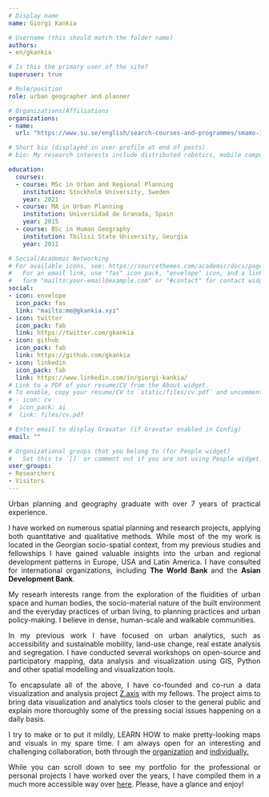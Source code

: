 ```yaml
---
# Display name
name: Giorgi Kankia

# Username (this should match the folder name)
authors:
- en/gkankia

# Is this the primary user of the site?
superuser: true

# Role/position
role: urban geographer and planner

# Organizations/Affiliations
organizations:
- name: 
  url: "https://www.su.se/english/search-courses-and-programmes/smamo-1.411370"

# Short bio (displayed in user profile at end of posts)
# bio: My research interests include distributed robotics, mobile computing and programmable matter.

education:
  courses:
  - course: MSc in Urban and Regional Planning
    institution: Stockholm University, Sweden
    year: 2021
  - course: MA in Urban Planning 
    institution: Universidad de Granada, Spain
    year: 2015
  - course: BSc in Human Geography
    institution: Tbilisi State University, Georgia
    year: 2011

# Social/Academic Networking
# For available icons, see: https://sourcethemes.com/academic/docs/page-builder/#icons
#   For an email link, use "fas" icon pack, "envelope" icon, and a link in the
#   form "mailto:your-email@example.com" or "#contact" for contact widget.
social:
- icon: envelope
  icon_pack: fas
  link: "mailto:me@gkankia.xyz"
- icon: twitter
  icon_pack: fab
  link: https://twitter.com/gkankia
- icon: github
  icon_pack: fab
  link: https://github.com/gkankia
- icon: linkedin
  icon_pack: fab
  link: https://www.linkedin.com/in/giorgi-kankia/
# Link to a PDF of your resume/CV from the About widget.
# To enable, copy your resume/CV to `static/files/cv.pdf` and uncomment the lines below.
# - icon: cv
#  icon_pack: ai
#  link: files/cv.pdf

# Enter email to display Gravatar (if Gravatar enabled in Config)
email: ""

# Organizational groups that you belong to (for People widget)
#   Set this to `[]` or comment out if you are not using People widget.
user_groups:
- Researchers
- Visitors
---
```

<p align="justify">
  Urban planning and geography graduate with over 7 years of practical experience. </p> 
<p align="justify">
  I have worked on numerous spatial planning and research projects, applying both quantitative and qualitative methods. While most of the my work is located in the Georgian socio-spatial context, from my previous studies and fellowships I have gained valuable insights into the urban and regional development patterns in Europe, USA and Latin America. I have consulted for international organizations, including <b>The World Bank </b> and the <b> Asian Development Bank</b>.</p>
<p align="justify"> 
  My researh interests range from the exploration of the fluidities of urban space and human bodies, the socio-material nature of the built environment and the everyday practices of urban living, to planning practices and urban policy-making. I believe in dense, human-scale and walkable communities.</p> 
<p align="justify">
  In my previous work I have focused on urban analytics, such as accessibility and sustainable mobility, land-use change, real estate analysis and segregation. I have conducted several workshops on open-source and participatory mapping, data analysis and visualization using GIS, Python and other spatial modelling and visualization tools.</p> 
<p align="justify">
  To encapsulate all of the above, I have co-founded and co-run a data visualization and analysis project <a href="https://zaxis.ge/">Z.axis</a> with my fellows. The project aims to bring data visualization and analytics tools closer to the general public and explain more thoroughly some of the pressing social issues happening on a daily basis.</p>
<p align="justify"> 
  I try to make or to put it mildly, LEARN HOW to make pretty-looking maps and visuals in my spare time. I am always open for an interesting and challenging collaboration, both through the <a href="mailto:giorgi@zaxis.ge">organization</a> and <a href="mailto:me@gkankia.xyz">individually.</a></p>
<p align="justify"> 
  While you can scroll down to see my portfolio for the professional or personal projects I have worked over the years, I have compiled them in a much more accessible way over <a href="#">here</a>. Please, have a glance and enjoy!</p>